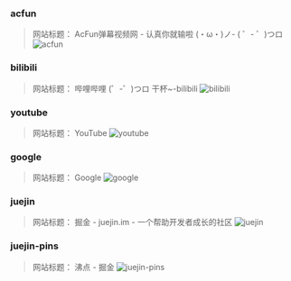 ### acfun
> 网站标题： AcFun弹幕视频网 - 认真你就输啦 (・ω・)ノ- ( ゜- ゜)つロ
![acfun](./acfun.jpg)

### bilibili
> 网站标题： 哔哩哔哩 (゜-゜)つロ 干杯~-bilibili
![bilibili](./bilibili.jpg)

### youtube
> 网站标题： YouTube
![youtube](./youtube.jpg)

### google
> 网站标题： Google
![google](./google.20)

### juejin
> 网站标题： 掘金 - juejin.im - 一个帮助开发者成长的社区
![juejin](./juejin.20)

### juejin-pins
> 网站标题： 沸点 - 掘金
![juejin-pins](./juejin-pins.20)

